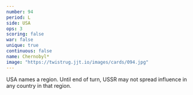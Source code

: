 ```yaml
---
number: 94
period: L
side: USA
ops: 3
scoring: false
war: false
unique: true
continuous: false
name: Chernobyl*
image: "https://twistrug.jjt.io/images/cards/094.jpg"
---
```

USA names a region. Until end of turn, USSR may not spread influence in any country in that region.
